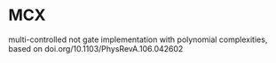 # MCX
multi-controlled not gate implementation with polynomial complexities, based on doi.org/10.1103/PhysRevA.106.042602
